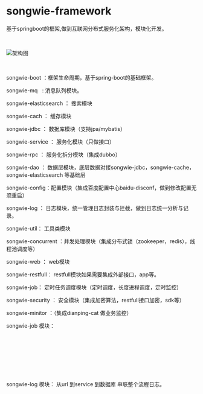 # songwie-framework
基于springboot的框架,做到互联网分布式服务化架构，模块化开发。


<p>
	<br />
</p>
<p>
	<img src="https://github.com/songwie/songwie-framework/blob/master/%E5%9F%BA%E7%A1%80%E6%A1%86%E6%9E%B6%E5%8C%85%E5%9B%BE.png" alt="架构图" /> 
</p>
<p>
	<br />

songwie-boot ：框架生命周期，基于spring-boot的基础框架。

songwie-mq   : 消息队列模块。

songwie-elasticsearch ： 搜索模块

songwie-cach ： 缓存模块

songwie-jdbc ： 数据库模块（支持jpa/mybatis）

songwie-service ： 服务化模块（只做接口）

songwie-rpc ： 服务化拆分模块（集成dubbo）

songwie-dao ： 数据层模块，底层数据对接songwie-jdbc，songwie-cache，songwie-elasticsearch 等基础层

songwie-config：配置模块（集成百度配置中心baidu-disconf，做到修改配置无须重启）

songwie-log ： 日志模块，统一管理日志封装与拦截，做到日志统一分析与记录。

songwie-util： 工具类模块

songwie-concurrent ：并发处理模块（集成分布式锁（zookeeper，redis），线程池调度等）

songwie-web ： web模块

songwie-restfull： restfull模块如果需要集成外部接口，app等。

songwie-job： 定时任务调度模块（定时调度，长度进程调度，定时监控）

songwie-security ： 安全模块（集成加密算法，restfull接口加密，sdk等）

songwie-minitor ：（集成dianping-cat 做业务监控）



songwie-job 模块：
<p>
	<br />
</p>
<p>
	<img src="/attached/image/20150215/20150215114720_395.png" alt="" /> 
</p>
<p>
	<br />
</p>
<p>
	<img src="/attached/image/20150215/20150215114739_785.png" alt="" /> 
</p>
<p>
	<br />
</p>

songwie-log 模块：
从url 到service 到数据库 串联整个流程日志。

